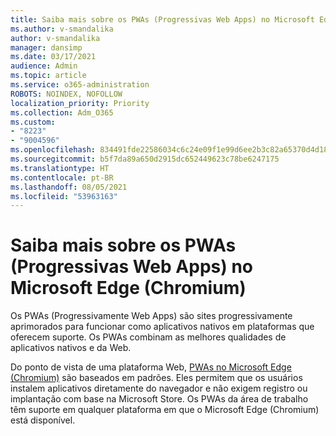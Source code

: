 ```yaml
---
title: Saiba mais sobre os PWAs (Progressivas Web Apps) no Microsoft Edge (Chromium)
ms.author: v-smandalika
author: v-smandalika
manager: dansimp
ms.date: 03/17/2021
audience: Admin
ms.topic: article
ms.service: o365-administration
ROBOTS: NOINDEX, NOFOLLOW
localization_priority: Priority
ms.collection: Adm_O365
ms.custom:
- "8223"
- "9004596"
ms.openlocfilehash: 834491fde22586034c6c24e09f1e99d6ee2b3c82a65370d4d18edc3e108f5f41
ms.sourcegitcommit: b5f7da89a650d2915dc652449623c78be6247175
ms.translationtype: HT
ms.contentlocale: pt-BR
ms.lasthandoff: 08/05/2021
ms.locfileid: "53963163"
---
```

# <a name="learn-about-the-progressive-web-apps-pwas-on-microsoft-edge-chromium"></a>Saiba mais sobre os PWAs (Progressivas Web Apps) no Microsoft Edge (Chromium)

Os PWAs (Progressivamente Web Apps) são sites progressivamente aprimorados para funcionar como aplicativos nativos em plataformas que oferecem suporte. Os PWAs combinam as melhores qualidades de aplicativos nativos e da Web.

Do ponto de vista de uma plataforma Web, [PWAs no Microsoft Edge (Chromium)](https://docs.microsoft.com/microsoft-edge/progressive-web-apps-chromium/#pwas-on-microsoft-edge-chromium) são baseados em padrões. Eles permitem que os usuários instalem aplicativos diretamente do navegador e não exigem registro ou implantação com base na Microsoft Store. Os PWAs da área de trabalho têm suporte em qualquer plataforma em que o Microsoft Edge (Chromium) está disponível.
